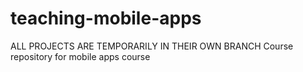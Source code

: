 # teaching-mobile-apps
ALL PROJECTS ARE TEMPORARILY IN THEIR OWN BRANCH
Course repository for mobile apps course

